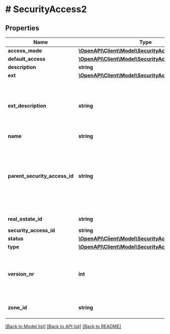 # # SecurityAccess2

## Properties

Name | Type | Description | Notes
------------ | ------------- | ------------- | -------------
**access_mode** | [**\OpenAPI\Client\Model\SecurityAccessAccessMode**](SecurityAccessAccessMode.md) |  | [optional]
**default_access** | [**\OpenAPI\Client\Model\SecurityAccessDefaultAccess**](SecurityAccessDefaultAccess.md) |  | [optional]
**description** | **string** | description | [optional]
**ext** | [**\OpenAPI\Client\Model\SecurityAccessExt**](SecurityAccessExt.md) |  | [optional]
**ext_description** | **string** | Description for what the Ext value means (for example, time control is on). | [optional]
**name** | **string** | name | [optional]
**parent_security_access_id** | **string** | Parent security access ID if this security access is nested and linked to parent. Null if not nested. | [optional]
**real_estate_id** | **string** | Real estate ID | [optional]
**security_access_id** | **string** | ID | [optional]
**status** | [**\OpenAPI\Client\Model\SecurityAccess2Status**](SecurityAccess2Status.md) |  | [optional]
**type** | [**\OpenAPI\Client\Model\SecurityAccess2Type**](SecurityAccess2Type.md) |  | [optional]
**version_nr** | **int** | Version number if versioned security access. Null otherwise. | [optional]
**zone_id** | **string** | Zone id if linked to a zone. | [optional]

[[Back to Model list]](../../README.md#models) [[Back to API list]](../../README.md#endpoints) [[Back to README]](../../README.md)
